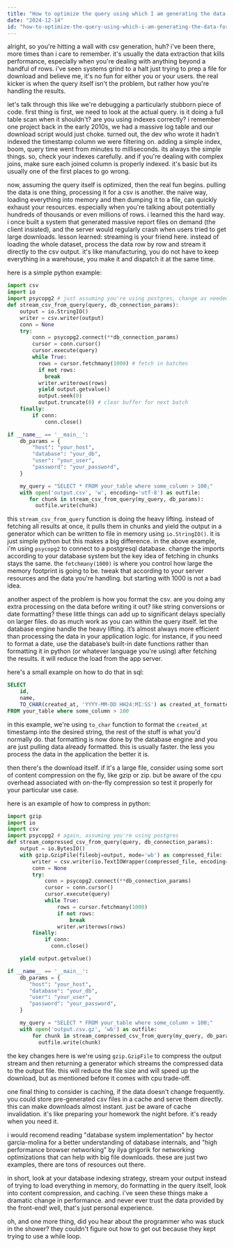 ```yaml
---
title: "How to optimize the query using which I am generating the data for CSV download?"
date: "2024-12-14"
id: "how-to-optimize-the-query-using-which-i-am-generating-the-data-for-csv-download"
---
```


alright, so you're hitting a wall with csv generation, huh? i've been there, more times than i care to remember. it's usually the data extraction that kills performance, especially when you're dealing with anything beyond a handful of rows. i've seen systems grind to a halt just trying to prep a file for download and believe me, it's no fun for either you or your users. the real kicker is when the query itself isn't the problem, but rather how you're handling the results.

let's talk through this like we're debugging a particularly stubborn piece of code. first thing is first, we need to look at the actual query. is it doing a full table scan when it shouldn't? are you using indexes correctly? i remember one project back in the early 2010s, we had a massive log table and our download script would just choke. turned out, the dev who wrote it hadn't indexed the timestamp column we were filtering on. adding a simple index, boom, query time went from minutes to milliseconds. its always the simple things. so, check your indexes carefully. and if you're dealing with complex joins, make sure each joined column is properly indexed. it's basic but its usually one of the first places to go wrong.

now, assuming the query itself is optimized, then the real fun begins. pulling the data is one thing, processing it for a csv is another. the naive way, loading everything into memory and then dumping it to a file, can quickly exhaust your resources. especially when you're talking about potentially hundreds of thousands or even millions of rows. i learned this the hard way. i once built a system that generated massive report files on demand (the client insisted), and the server would regularly crash when users tried to get large downloads. lesson learned: streaming is your friend here. instead of loading the whole dataset, process the data row by row and stream it directly to the csv output. it's like manufacturing, you do not have to keep everything in a warehouse, you make it and dispatch it at the same time.

here is a simple python example:

```python
import csv
import io
import psycopg2 # just assuming you're using postgres, change as needed
def stream_csv_from_query(query, db_connection_params):
    output = io.StringIO()
    writer = csv.writer(output)
    conn = None
    try:
        conn = psycopg2.connect(**db_connection_params)
        cursor = conn.cursor()
        cursor.execute(query)
        while True:
          rows = cursor.fetchmany(1000) # fetch in batches
          if not rows:
            break
          writer.writerows(rows)
          yield output.getvalue()
          output.seek(0)
          output.truncate(0) # clear buffer for next batch
    finally:
        if conn:
            conn.close()

if __name__ == '__main__':
    db_params = {
        "host": "your_host",
        "database": "your_db",
        "user": "your_user",
        "password": "your_password",
    }

    my_query = "SELECT * FROM your_table where some_column > 100;"
    with open('output.csv', 'w', encoding='utf-8') as outfile:
       for chunk in stream_csv_from_query(my_query, db_params):
         outfile.write(chunk)
```

this `stream_csv_from_query` function is doing the heavy lifting. instead of fetching all results at once, it pulls them in chunks and yield the output in a generator which can be written to file in memory using `io.StringIO()`. it is just simple python but this makes a big difference. in the above example, i'm using `psycopg2` to connect to a postgresql database. change the imports according to your database system but the key idea of fetching in chunks stays the same. the `fetchmany(1000)` is where you control how large the memory footprint is going to be. tweak that according to your server resources and the data you're handling. but starting with 1000 is not a bad idea.

another aspect of the problem is how you format the csv. are you doing any extra processing on the data before writing it out? like string conversions or date formatting? these little things can add up to significant delays specially on larger files. do as much work as you can within the query itself. let the database engine handle the heavy lifting. it’s almost always more efficient than processing the data in your application logic. for instance, if you need to format a date, use the database’s built-in date functions rather than formatting it in python (or whatever language you're using) after fetching the results. it will reduce the load from the app server.

here's a small example on how to do that in sql:

```sql
SELECT
    id,
    name,
    TO_CHAR(created_at, 'YYYY-MM-DD HH24:MI:SS') as created_at_formatted
FROM your_table where some_column > 100
```

in this example, we're using `to_char` function to format the `created_at` timestamp into the desired string, the rest of the stuff is what you'd normally do. that formatting is now done by the database engine and you are just pulling data already formatted. this is usually faster. the less you process the data in the application the better it is.

then there's the download itself. if it's a large file, consider using some sort of content compression on the fly, like gzip or zip. but be aware of the cpu overhead associated with on-the-fly compression so test it properly for your particular use case.

here is an example of how to compress in python:

```python
import gzip
import io
import csv
import psycopg2 # again, assuming you're using postgres
def stream_compressed_csv_from_query(query, db_connection_params):
    output = io.BytesIO()
    with gzip.GzipFile(fileobj=output, mode='wb') as compressed_file:
        writer = csv.writer(io.TextIOWrapper(compressed_file, encoding='utf-8'))
        conn = None
        try:
            conn = psycopg2.connect(**db_connection_params)
            cursor = conn.cursor()
            cursor.execute(query)
            while True:
                rows = cursor.fetchmany(1000)
                if not rows:
                    break
                writer.writerows(rows)
        finally:
            if conn:
              conn.close()

    yield output.getvalue()

if __name__ == '__main__':
    db_params = {
       "host": "your_host",
       "database": "your_db",
       "user": "your_user",
       "password": "your_password",
    }

    my_query = "SELECT * FROM your_table where some_column > 100;"
    with open('output.csv.gz', 'wb') as outfile:
        for chunk in stream_compressed_csv_from_query(my_query, db_params):
          outfile.write(chunk)
```

the key changes here is we're using `gzip.GzipFile` to compress the output stream and then returning a generator which streams the compressed data to the output file. this will reduce the file size and will speed up the download, but as mentioned before it comes with cpu trade-off.

one final thing to consider is caching, if the data doesn't change frequently. you could store pre-generated csv files in a cache and serve them directly. this can make downloads almost instant. just be aware of cache invalidation. it's like preparing your homework the night before. it's ready when you need it.

i would recomend reading "database system implementation" by hector garcia-molina for a better understanding of database internals, and "high performance browser networking" by ilya grigorik for networking optimizations that can help with big file downloads. these are just two examples, there are tons of resources out there.

in short, look at your database indexing strategy, stream your output instead of trying to load everything in memory, do formatting in the query itself, look into content compression, and caching. i've seen these things make a dramatic change in performance. and never ever trust the data provided by the front-end! well, that's just personal experience.

oh, and one more thing, did you hear about the programmer who was stuck in the shower? they couldn't figure out how to get out because they kept trying to use a while loop.
